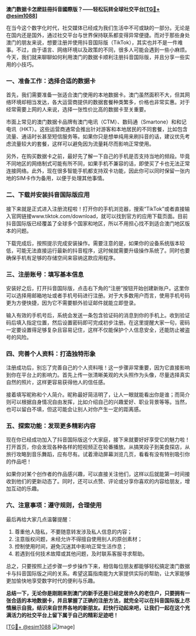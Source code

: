 **澳门数据卡怎麽註冊抖音國際版？——轻松玩转全球社交平台[[TG💪+ @esim1088](https://t.me/s/esim1088)]**

在当今这个数字化时代，社交媒体已经成为我们生活中不可或缺的一部分。无论是在国内还是国外，通过社交平台与世界保持联系都变得异常便捷。而对于那些身处澳门的朋友来说，想要注册并使用抖音国际版（TikTok），其实也并不是一件难事。不过，由于语言、网络环境以及政策的不同，很多人可能会遇到一些小麻烦。今天，我们就来聊聊如何利用澳门的数据卡顺利注册抖音国际版，并且分享一些实用的小技巧。

### 一、准备工作：选择合适的数据卡

首先，我们需要准备一张适合澳门使用的本地数据卡。澳门虽然面积不大，但其网络环境却相当发达，各大运营商提供的数据套餐种类繁多，价格也非常实惠。对于经常需要上网的人来说，选择一张性价比高的数据卡至关重要。

市面上常见的澳门数据卡品牌有澳门电讯（CTM）、数码通（Smartone）和和记电讯（HKT）。这些运营商通常会推出针对游客和本地居民的不同套餐，比如包含流量、通话时长甚至短信服务等。如果你只是想单纯用来刷抖音的话，建议优先考虑流量较大的套餐，这样可以避免因为流量耗尽而影响正常使用。

另外，在购买数据卡之前，最好先了解一下自己的手机是否支持当地的频段。毕竟不同地区的网络制式可能有所不同，如果手机不兼容的话，即使买了卡也无法正常连接网络。此外，现在很多智能手机都支持双卡功能，因此你可以同时保留一张内地的SIM卡作为备用，以便于处理其他事情。

### 二、下载并安装抖音国际版应用

接下来就是正式进入注册流程啦！打开你的手机浏览器，搜索“TikTok”或者直接输入官网链接www.tiktok.com/download，就可以找到官方的应用下载页面。目前抖音国际版已经覆盖了全球多个国家和地区，所以不用担心找不到适合澳门地区版本的问题。

下载完成后，按照提示完成安装操作。需要注意的是，如果你的设备系统版本较低，可能无法直接运行最新的抖音程序，这时候就需要升级操作系统了。同时也要确保手机有足够的存储空间来容纳这款应用程序。

### 三、注册账号：填写基本信息

安装好之后，打开抖音国际版，点击右下角的“注册”按钮开始创建新账户。这里你可以选择用邮箱地址或者手机号码进行注册。对于大多数用户而言，使用手机号码更为方便快捷，因为它不需要额外验证邮件就能立即登录。

输入有效的手机号后，系统会发送一条包含验证码的消息到你的手机上。收到验证码后填入指定位置，然后设置密码即可完成初步注册。在这里提醒大家一句，密码一定要设置得足够复杂且容易记住，这样不仅能保护个人信息安全，还能防止被盗号的风险。

### 四、完善个人资料：打造独特形象

注册成功后，别忘了完善自己的个人资料哦！这一步骤非常重要，因为它直接影响到你在平台上的影响力。首先上传一张清晰美观的大头照作为头像，尽量选择真实自然的照片，这样更容易获得他人的信任感。

接着填写昵称和个人简介。昵称最好简洁明了，让人一眼就能看出你是谁；而简介则可以根据自身情况自由发挥，比如介绍自己的兴趣爱好、职业背景等等。当然，也可以留白不填，但这可能会让别人对你产生一定的距离感。

### 五、探索功能：发现更多精彩内容

现在你已经成功加入了抖音国际版这个大家庭，接下来就要好好享受它的魅力啦！打开首页，你会发现各种各样的短视频正在轮番播放。从搞笑段子到美食探店，从旅行攻略到音乐舞蹈，应有尽有。试着滑动屏幕浏览几页，看看有没有特别吸引你的作品吧！

如果你对某个创作者的作品感兴趣，可以直接关注他们，这样以后就能第一时间接收到他们的更新动态了。同时，还可以点赞、评论或分享你喜欢的内容给朋友，增加互动的乐趣。

### 六、注意事项：遵守规则，合理使用

最后再给大家几点温馨提醒：

1. 尊重他人隐私，不要随意转发涉及私人信息的内容；
2. 注意版权问题，未经允许不得擅自使用别人的原创素材；
3. 控制使用时间，避免沉迷其中影响正常生活作息；
4. 若遇到任何技术故障或其他问题，及时联系客服寻求帮助。

总之，只要按照上述步骤一步步操作下来，相信每位朋友都能够轻松搞定澳门数据卡与抖音国际版之间的关系。希望这篇指南能为大家提供实际的帮助，让大家能够更加愉快地享受数字时代的便利与乐趣。

**总结一下，无论你是刚刚来到澳门的新手还是已经定居许久的老住户，只要拥有一张合适的本地数据卡，并且掌握了正确的注册方法，就完全可以在抖音国际版上尽情展示自我，结识来自世界各地的新朋友。赶快行动起来吧，让我们一起在这个充满活力的社交平台上留下属于自己的精彩足迹吧！**

[[TG💪+ @esim1088](https://t.me/s/esim1088) ![Image](https://i.postimg.cc/4NQfJmqS/Snipaste-2025-05-13-00-14-12.png)]